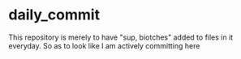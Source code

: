 # daily_commit
This repository is merely to have "sup, biotches" added to files in it everyday. So as to look like I am actively committing here
